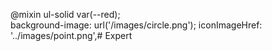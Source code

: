 @mixin ul-solid var(--red);
<svg><use href="./styles/icons/icons.svg#apple" /></svg>
<img src="./images/logo.png" alt="" class="header__logo">
background-image: url('/images/circle.png');
iconImageHref: '../images/point.png',# Expert
